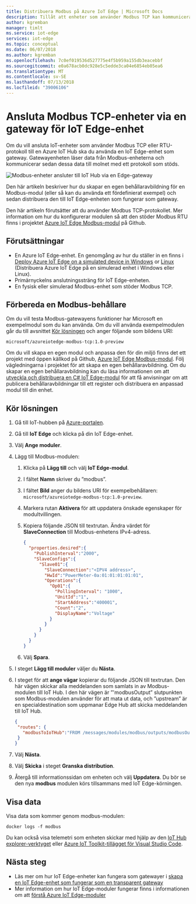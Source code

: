 ```yaml
---
title: Distribuera Modbus på Azure IoT Edge | Microsoft Docs
description: Tillåt att enheter som använder Modbus TCP kan kommunicera med Azure IoT Hub genom att skapa en IoT Edge-gatewayenhet
author: kgremban
manager: timlt
ms.service: iot-edge
services: iot-edge
ms.topic: conceptual
ms.date: 06/07/2018
ms.author: kgremban
ms.openlocfilehash: 7c0ef019536d527775e4f5b959a155db3eacebbf
ms.sourcegitcommit: e0a678acb0dc928e5c5edde3ca04e6854eb05ea6
ms.translationtype: MT
ms.contentlocale: sv-SE
ms.lasthandoff: 07/13/2018
ms.locfileid: "39006106"
---
```

# <a name="connect-modbus-tcp-devices-through-an-iot-edge-device-gateway"></a>Ansluta Modbus TCP-enheter via en gateway för IoT Edge-enhet

Om du vill ansluta IoT-enheter som använder Modbus TCP eller RTU-protokoll till en Azure IoT Hub ska du använda en IoT Edge-enhet som gateway. Gatewayenheten läser data från Modbus-enheterna och kommunicerar sedan dessa data till molnet med ett protokoll som stöds. 

![Modbus-enheter ansluter till IoT Hub via en Edge-gateway](./media/deploy-modbus-gateway/diagram.png)

Den här artikeln beskriver hur du skapar en egen behållaravbildning för en Modbus-modul (eller så kan du använda ett fördefinierat exempel) och sedan distribuera den till IoT Edge-enheten som fungerar som gateway. 

Den här artikeln förutsätter att du använder Modbus TCP-protokollet. Mer information om hur du konfigurerar modulen så att den stöder Modbus RTU finns i projektet [Azure IoT Edge Modbus-modul](https://github.com/Azure/iot-edge-modbus) på Github. 

## <a name="prerequisites"></a>Förutsättningar
* En Azure IoT Edge-enhet. En genomgång av hur du ställer in en finns i [Deploy Azure IoT Edge on a simulated device in Windows](quickstart.md) or [Linux](quickstart-linux.md) (Distribuera Azure IoT Edge på en simulerad enhet i Windows eller Linux). 
* Primärnyckelns anslutningssträng för IoT Edge-enheten.
* En fysisk eller simulerad Modbus-enhet som stöder Modbus TCP.

## <a name="prepare-a-modbus-container"></a>Förbereda en Modbus-behållare

Om du vill testa Modbus-gatewayens funktioner har Microsoft en exempelmodul som du kan använda. Om du vill använda exempelmodulen går du till avsnittet [Kör lösningen](#run-the-solution) och anger följande som bildens URI: 

```URL
microsoft/azureiotedge-modbus-tcp:1.0-preview
```

Om du vill skapa en egen modul och anpassa den för din miljö finns det ett projekt med öppen källkod på Github, [Azure IoT Edge Modbus-modul](https://github.com/Azure/iot-edge-modbus). Följ vägledningarna i projektet för att skapa en egen behållaravbildning. Om du skapar en egen behållaravbildning kan du läsa informationen om att [utveckla och distribuera en C# IoT Edge-modul](tutorial-csharp-module.md) för att få anvisningar om att publicera behållaravbildningar till ett register och distribuera en anpassad modul till din enhet. 


## <a name="run-the-solution"></a>Kör lösningen
1. Gå till IoT-hubben på [Azure-portalen](https://portal.azure.com/).
2. Gå till **IoT Edge** och klicka på din IoT Edge-enhet.
3. Välj **Ange moduler**.
4. Lägg till Modbus-modulen:
   1. Klicka på **Lägg till** och välj **IoT Edge-modul**.
   2. I fältet **Namn** skriver du ”modbus”.
   3. I fältet **Bild** anger du bildens URI för exempelbehållaren: `microsoft/azureiotedge-modbus-tcp:1.0-preview`.
   4. Markera rutan **Aktivera** för att uppdatera önskade egenskaper för modultvillingen.
   5. Kopiera följande JSON till textrutan. Ändra värdet för **SlaveConnection** till Modbus-enhetens IPv4-adress.

      ```JSON
      {  
        "properties.desired":{  
          "PublishInterval":"2000",
          "SlaveConfigs":{  
            "Slave01":{  
              "SlaveConnection":"<IPV4 address>",
              "HwId":"PowerMeter-0a:01:01:01:01:01",
              "Operations":{  
                "Op01":{  
                  "PollingInterval": "1000",
                  "UnitId":"1",
                  "StartAddress":"400001",
                  "Count":"2",
                  "DisplayName":"Voltage"
                }
              }
            }
          }
        }
      }
      ```

   6. Välj **Spara**.
5. I steget **Lägg till moduler** väljer du **Nästa**.
7. I steget för att **ange vägar** kopierar du följande JSON till textrutan. Den här vägen skickar alla meddelanden som samlats in av Modbus-modulen till IoT Hub. I den här vägen är ”'modbusOutput” slutpunkten som Modbus-modulen använder för att mata ut data, och ”upstream” är en specialdestination som uppmanar Edge Hub att skicka meddelanden till IoT Hub. 
   ```JSON
   {
    "routes": {
      "modbusToIoTHub":"FROM /messages/modules/modbus/outputs/modbusOutput INTO $upstream"
    }
   }
   ```

8. Välj **Nästa**. 
9. Välj **Skicka** i steget **Granska distribution**. 
10. Återgå till informationssidan om enheten och välj **Uppdatera**. Du bör se den nya **modbus** modulen körs tillsammans med IoT Edge-körningen.

## <a name="view-data"></a>Visa data
Visa data som kommer genom modbus-modulen:
```cmd/sh
docker logs -f modbus
```

Du kan också visa telemetri som enheten skickar med hjälp av den [IoT Hub explorer-verktyget](https://github.com/azure/iothub-explorer) eller [Azure IoT Toolkit-tillägget för Visual Studio Code](https://marketplace.visualstudio.com/items?itemName=vsciot-vscode.azure-iot-toolkit). 

## <a name="next-steps"></a>Nästa steg

- Läs mer om hur IoT Edge-enheter kan fungera som gatewayer i [skapa en IoT Edge-enhet som fungerar som en transparent gateway][lnk-transparent-gateway-linux]
- Mer information om hur IoT Edge-moduler fungerar finns i informationen om att [förstå Azure IoT Edge-moduler](iot-edge-modules.md)

<!-- Links -->
[lnk-transparent-gateway-linux]: ./how-to-create-transparent-gateway-linux.md
